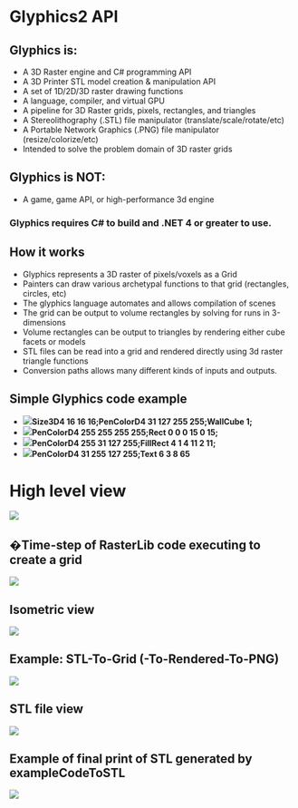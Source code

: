 # Glyphics2 API

## Glyphics is:
*  A 3D Raster engine and C# programming API 
*  A 3D Printer STL model creation & manipulation API
*  A set of 1D/2D/3D raster drawing functions
*  A language, compiler, and virtual GPU
*  A pipeline for 3D Raster grids, pixels, rectangles, and triangles
*  A Stereolithography (.STL) file manipulator (translate/scale/rotate/etc)
*  A Portable Network Graphics (.PNG) file manipulator (resize/colorize/etc)
*  Intended to solve the problem domain of 3D raster grids
   
## Glyphics is NOT:
*  A game, game API, or high-performance 3d engine

### Glyphics requires C# to build and .NET 4 or greater to use.

## How it works
- Glyphics represents a 3D raster of pixels/voxels as a Grid
- Painters can draw various archetypal functions to that grid (rectangles, circles, etc)
- The glyphics language automates and allows compilation of scenes
- The grid can be output to volume rectangles by solving for runs in 3-dimensions
- Volume rectangles can be output to triangles by rendering either cube facets or models
- STL files can be read into a grid and rendered directly using 3d raster triangle functions
- Conversion paths allows many different kinds of inputs and outputs.

## Simple Glyphics code example
* ![](https://github.com/katascope/Glyphics2/blob/master/Documentation/Simple-1.PNG)**Size3D4 16 16 16;PenColorD4 31 127 255 255;WallCube 1;**
* ![](https://github.com/katascope/Glyphics2/blob/master/Documentation/Simple-2.PNG)**PenColorD4 255 255 255 255;Rect 0 0 0 15 0 15;**
* ![](https://github.com/katascope/Glyphics2/blob/master/Documentation/Simple-3.PNG)**PenColorD4 255 31 127 255;FillRect 4 1 4 11 2 11;**
* ![](https://github.com/katascope/Glyphics2/blob/master/Documentation/Simple-4.PNG)**PenColorD4 31 255 127 255;Text 6 3 8 65**

# High level view
![](https://github.com/katascope/Glyphics2/blob/master/Documentation/Complex-1.png)

## �Time-step of RasterLib code executing to create a grid
![](https://github.com/katascope/Glyphics2/blob/master/Documentation/NexusAnim.gif)

## Isometric view
![](https://github.com/katascope/Glyphics2/blob/master/Documentation/NexusIsometric.png)

## Example: STL-To-Grid (-To-Rendered-To-PNG)
![](https://github.com/katascope/Glyphics2/blob/master/Glyphics/Examples/ExampleSTLToGrid/test.png)

## STL file view
![](https://github.com/katascope/Glyphics2/blob/master/Documentation/NexusPrintPreview.png)

## Example of final print of STL generated by exampleCodeToSTL
![](https://github.com/katascope/Glyphics2/blob/master/Documentation/NexusPrinted.png)


